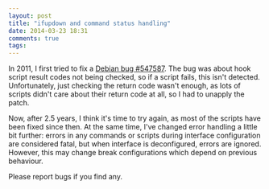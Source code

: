 ```yaml
---
layout: post
title: "ifupdown and command status handling"
date: 2014-03-23 18:31
comments: true
tags: 
---
```


In 2011, I first tried to fix a [Debian bug #547587](https://bugs.debian.org/cgi-bin/bugreport.cgi?bug=547587). The bug was about hook script result codes not being checked, so if a script fails, this isn't detected. Unfortunately, just checking the return code wasn't enough, as lots of scripts didn't care about their return code at all, so I had to unapply the patch.

Now, after 2.5 years, I think it's time to try again, as most of the scripts have been fixed since then. At the same time, I've changed error handling a little bit further: errors in any commands or scripts during interface configuration are considered fatal, but when interface is deconfigured, errors are ignored. However, this may change break configurations which depend on previous behaviour.

Please report bugs if you find any.
